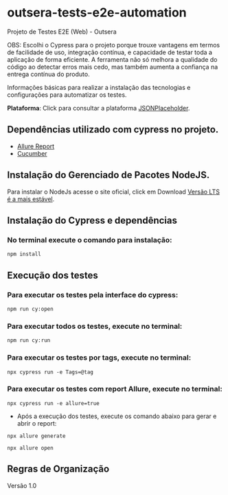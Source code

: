 # outsera-tests-e2e-automation

Projeto de Testes E2E (Web) - Outsera

OBS: Escolhi o Cypress para o projeto porque trouxe vantagens em termos de facilidade de uso, integração contínua, e capacidade de testar toda a aplicação de forma eficiente. A ferramenta não só melhora a qualidade do código ao detectar erros mais cedo, mas também aumenta a confiança na entrega contínua do produto.

Informações básicas para realizar a instalação das tecnologias e configurações para automatizar os testes. 

**Plataforma**: Click para consultar a plataforma [JSONPlaceholder](https://jsonplaceholder.typicode.com/guide/).

## Dependências utilizado com cypress no projeto.

+ [Allure Report](https://github.com/Shelex/cypress-allure-plugin)
+ [Cucumber](https://github.com/badeball/cypress-cucumber-preprocessor)

## Instalação do Gerenciado de Pacotes NodeJS.

Para instalar o NodeJs acesse o site oficial, click em Download [Versão LTS é a mais estável](https://nodejs.org/en/). 


## Instalação do Cypress e dependências

### No terminal execute o comando para instalação:

```
npm install
```

## Execução dos testes

### Para executar os testes pela interface do cypress:

```
npm run cy:open
```
### Para executar todos os testes, execute no terminal: 

```
npm run cy:run
```

### Para executar os testes por tags, execute no terminal:

```
npx cypress run -e Tags=@tag
```

### Para executar os testes com report Allure, execute no terminal:

```
npx cypress run -e allure=true
```

* Após a execução dos testes, execute os comando abaixo para gerar e abrir o report:
```
npx allure generate
```
```
npx allure open
```
 
## Regras de Organização

Versão 1.0 

